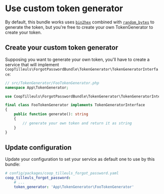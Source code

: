 # Use custom token generator

By default, this bundle works uses [`bin2hex`](https://www.php.net/bin2hex) combined with
[`random_bytes`](https://www.php.net/random_bytes) to generate the token, but you're free to create your own
TokenGenerator to create your token.

## Create your custom token generator

Supposing you want to generate your own token, you'll have to create a service that will implement
`CoopTilleuls\ForgotPasswordBundle\TokenGenerator\TokenGeneratorInterface`:

```php
// src/TokenGenerator/FooTokenGenerator.php
namespace App\TokenGenerator;

use CoopTilleuls\ForgotPasswordBundle\TokenGenerator\TokenGeneratorInterface;

final class FooTokenGenerator implements TokenGeneratorInterface
{
    public function generate(): string
    {
        // generate your own token and return it as string
    }
}
```

## Update configuration

Update your configuration to set your service as default one to use by this bundle:

```yaml
# config/packages/coop_tilleuls_forgot_password.yaml
coop_tilleuls_forgot_password:
    # ...
    token_generator: 'App\TokenGenerator\FooTokenGenerator'
```
